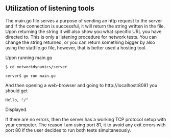 ## Utilization of listening tools

The main.go file serves a purpose of sending an http request to the server and if the connection is successful, it will return the string written in the file.
Upon returning the string it will also show you what specific URL you have directed to. This is only a listening procedure for network tests. 
You can change the string returned, or you can return something bigger by also using the statfile.go file, however, that is better used a hosting tool. 

Upon running main.go 

```
$ cd networkdynamics/server
```
```
server$ go run main.go
```
And then opening a web-browser and going to http://localhost:8081 you should get 
```
Hello, "/"
```
Displayed.

If there are no errors, then the server has a working TCP protocol setup with your computer.
The reason I am using port 81, it to avoid any exit errors with port 80 if the user decides to run both tests simultaneously. 
